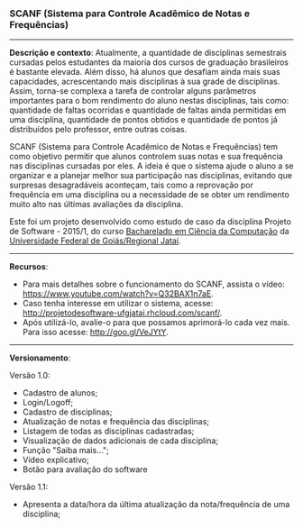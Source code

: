 ### SCANF (Sistema para Controle Acadêmico de Notas e Frequências)
***
**Descrição e contexto**: Atualmente, a quantidade de disciplinas semestrais cursadas pelos estudantes da maioria dos cursos de graduação brasileiros é bastante elevada. Além disso, há alunos que desafiam ainda mais suas capacidades, acrescentando mais disciplinas à sua grade de disciplinas. Assim, torna-se complexa a tarefa de controlar alguns parâmetros importantes para o bom rendimento do aluno nestas disciplinas, tais como: quantidade de faltas ocorridas e quantidade de faltas ainda permitidas em uma disciplina, quantidade de pontos obtidos e quantidade de pontos já distribuídos pelo professor, entre outras coisas.

SCANF (Sistema para Controle Acadêmico de Notas e Frequências) tem como objetivo permitir que alunos controlem suas notas e sua frequência nas disciplinas cursadas por eles. A ideia é que o sistema ajude o aluno a se organizar e a planejar melhor sua participação nas disciplinas, evitando que surpresas desagradáveis aconteçam, tais como a reprovação por frequência em uma disciplina ou a necessidade de se obter um rendimento muito alto nas últimas avaliações da disciplina.

Este foi um projeto desenvolvido como estudo de caso da disciplina Projeto de Software - 2015/1, do curso [Bacharelado em Ciência da Computação](http://computacao.jatai.ufg.br/) da [Universidade Federal de Goiás/Regional Jataí](http://jatai.ufg.br/).

***
**Recursos**: 
* Para mais detalhes sobre o funcionamento do SCANF, assista o vídeo: https://www.youtube.com/watch?v=Q32BAX1n7aE.
* Caso tenha interesse em utilizar o sistema, acesse: http://projetodesoftware-ufgjatai.rhcloud.com/scanf/.
* Após utilizá-lo, avalie-o para que possamos aprimorá-lo cada vez mais. Para isso acesse: http://goo.gl/VeJYtY. 

***
**Versionamento**: 

Versão 1.0:
* Cadastro de alunos;
* Login/Logoff;
* Cadastro de disciplinas;
* Atualização de notas e frequência das disciplinas;
* Listagem de todas as disciplinas cadastradas;
* Visualização de dados adicionais de cada disciplina;
* Função "Saiba mais...";
* Vídeo explicativo;
* Botão para avaliação do software

Versão 1.1:
* Apresenta a data/hora da última atualização da nota/frequência de uma disciplina;



